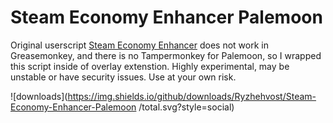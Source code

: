 # Steam Economy Enhancer Palemoon

Original userscript [Steam Economy Enhancer](https://github.com/Nuklon/Steam-Economy-Enhancer) does not work in Greasemonkey, and there is no Tampermonkey for Palemoon, so I wrapped this script inside of overlay extenstion. Highly experimental, may be unstable or have security issues. Use at your own risk.

![downloads](https://img.shields.io/github/downloads/Ryzhehvost/Steam-Economy-Enhancer-Palemoon
/total.svg?style=social)
